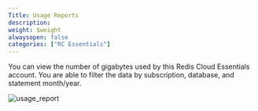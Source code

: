 ```yaml
---
Title: Usage Reports
description:
weight: $weight
alwaysopen: false
categories: ["RC Essentials"]
---
```

You can view the number of gigabytes used by this Redis Cloud Essentials
account. You are able to filter the data by subscription, database, and
statement month/year.

![usage_report](/images/rc/usage_report.png?width=1000&height=712)
